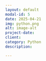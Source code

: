 ```yaml
---
layout: default
modal-id: 5
date: 2025-04-21
img: python.png
alt: image-alt
project-date: 
client: 
category: Python
description: 

---
```

